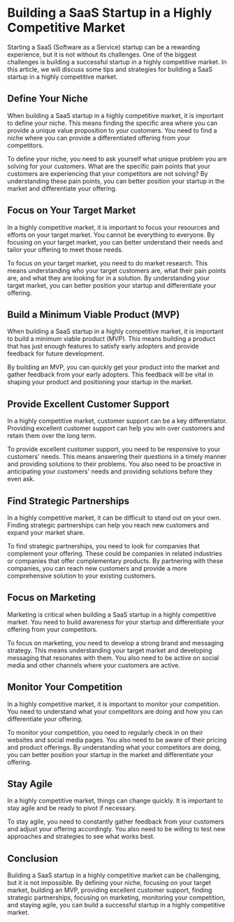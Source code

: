# Building a SaaS Startup in a Highly Competitive Market

Starting a SaaS (Software as a Service) startup can be a rewarding experience, but it is not without its challenges. One of the biggest challenges is building a successful startup in a highly competitive market. In this article, we will discuss some tips and strategies for building a SaaS startup in a highly competitive market.

## Define Your Niche

When building a SaaS startup in a highly competitive market, it is important to define your niche. This means finding the specific area where you can provide a unique value proposition to your customers. You need to find a niche where you can provide a differentiated offering from your competitors.

To define your niche, you need to ask yourself what unique problem you are solving for your customers. What are the specific pain points that your customers are experiencing that your competitors are not solving? By understanding these pain points, you can better position your startup in the market and differentiate your offering.

## Focus on Your Target Market

In a highly competitive market, it is important to focus your resources and efforts on your target market. You cannot be everything to everyone. By focusing on your target market, you can better understand their needs and tailor your offering to meet those needs.

To focus on your target market, you need to do market research. This means understanding who your target customers are, what their pain points are, and what they are looking for in a solution. By understanding your target market, you can better position your startup and differentiate your offering.

## Build a Minimum Viable Product (MVP)

When building a SaaS startup in a highly competitive market, it is important to build a minimum viable product (MVP). This means building a product that has just enough features to satisfy early adopters and provide feedback for future development.

By building an MVP, you can quickly get your product into the market and gather feedback from your early adopters. This feedback will be vital in shaping your product and positioning your startup in the market.

## Provide Excellent Customer Support

In a highly competitive market, customer support can be a key differentiator. Providing excellent customer support can help you win over customers and retain them over the long term.

To provide excellent customer support, you need to be responsive to your customers' needs. This means answering their questions in a timely manner and providing solutions to their problems. You also need to be proactive in anticipating your customers' needs and providing solutions before they even ask.

## Find Strategic Partnerships

In a highly competitive market, it can be difficult to stand out on your own. Finding strategic partnerships can help you reach new customers and expand your market share.

To find strategic partnerships, you need to look for companies that complement your offering. These could be companies in related industries or companies that offer complementary products. By partnering with these companies, you can reach new customers and provide a more comprehensive solution to your existing customers.

## Focus on Marketing

Marketing is critical when building a SaaS startup in a highly competitive market. You need to build awareness for your startup and differentiate your offering from your competitors.

To focus on marketing, you need to develop a strong brand and messaging strategy. This means understanding your target market and developing messaging that resonates with them. You also need to be active on social media and other channels where your customers are active.

## Monitor Your Competition

In a highly competitive market, it is important to monitor your competition. You need to understand what your competitors are doing and how you can differentiate your offering.

To monitor your competition, you need to regularly check in on their websites and social media pages. You also need to be aware of their pricing and product offerings. By understanding what your competitors are doing, you can better position your startup in the market and differentiate your offering.

## Stay Agile

In a highly competitive market, things can change quickly. It is important to stay agile and be ready to pivot if necessary.

To stay agile, you need to constantly gather feedback from your customers and adjust your offering accordingly. You also need to be willing to test new approaches and strategies to see what works best.

## Conclusion

Building a SaaS startup in a highly competitive market can be challenging, but it is not impossible. By defining your niche, focusing on your target market, building an MVP, providing excellent customer support, finding strategic partnerships, focusing on marketing, monitoring your competition, and staying agile, you can build a successful startup in a highly competitive market.